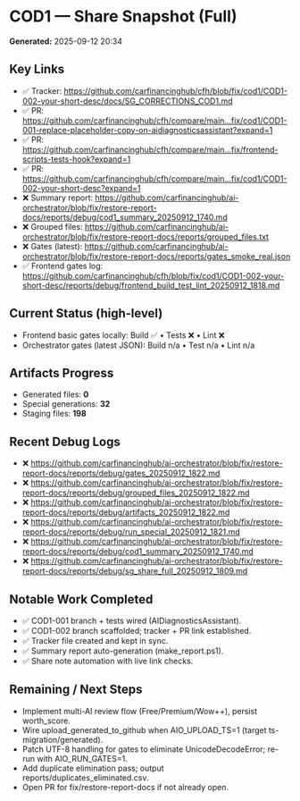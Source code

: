 # COD1 — Share Snapshot (Full)

**Generated:** 2025-09-12 20:34

## Key Links
- ✅ Tracker: https://github.com/carfinancinghub/cfh/blob/fix/cod1/COD1-002-your-short-desc/docs/SG_CORRECTIONS_COD1.md
- ✅ PR: https://github.com/carfinancinghub/cfh/compare/main...fix/cod1/COD1-001-replace-placeholder-copy-on-aidiagnosticsassistant?expand=1
- ✅ PR: https://github.com/carfinancinghub/cfh/compare/main...fix/frontend-scripts-tests-hook?expand=1
- ✅ PR: https://github.com/carfinancinghub/cfh/compare/main...fix/cod1/COD1-002-your-short-desc?expand=1
- ❌ Summary report: https://github.com/carfinancinghub/ai-orchestrator/blob/fix/restore-report-docs/reports/debug/cod1_summary_20250912_1740.md
- ❌ Grouped files: https://github.com/carfinancinghub/ai-orchestrator/blob/fix/restore-report-docs/reports/grouped_files.txt
- ❌ Gates (latest): https://github.com/carfinancinghub/ai-orchestrator/blob/fix/restore-report-docs/reports/gates_smoke_real.json
- ✅ Frontend gates log: https://github.com/carfinancinghub/cfh/blob/fix/cod1/COD1-002-your-short-desc/reports/debug/frontend_build_test_lint_20250912_1818.md

## Current Status (high-level)
- Frontend basic gates locally: Build ✅  •  Tests ❌  •  Lint ❌
- Orchestrator gates (latest JSON): Build n/a • Test n/a • Lint n/a

## Artifacts Progress
- Generated files: **0**
- Special generations: **32**
- Staging files: **198**

## Recent Debug Logs
- ❌ https://github.com/carfinancinghub/ai-orchestrator/blob/fix/restore-report-docs/reports/debug/gates_20250912_1822.md
- ❌ https://github.com/carfinancinghub/ai-orchestrator/blob/fix/restore-report-docs/reports/debug/grouped_files_20250912_1822.md
- ❌ https://github.com/carfinancinghub/ai-orchestrator/blob/fix/restore-report-docs/reports/debug/artifacts_20250912_1822.md
- ❌ https://github.com/carfinancinghub/ai-orchestrator/blob/fix/restore-report-docs/reports/debug/run_special_20250912_1821.md
- ❌ https://github.com/carfinancinghub/ai-orchestrator/blob/fix/restore-report-docs/reports/debug/cod1_summary_20250912_1740.md
- ❌ https://github.com/carfinancinghub/ai-orchestrator/blob/fix/restore-report-docs/reports/debug/sg_share_full_20250912_1809.md

## Notable Work Completed
- ✅ COD1-001 branch + tests wired (AIDiagnosticsAssistant).
- ✅ COD1-002 branch scaffolded; tracker + PR link established.
- ✅ Tracker file created and kept in sync.
- ✅ Summary report auto-generation (make_report.ps1).
- ✅ Share note automation with live link checks.

## Remaining / Next Steps
- Implement multi-AI review flow (Free/Premium/Wow++), persist worth_score.
- Wire upload_generated_to_github when AIO_UPLOAD_TS=1 (target ts-migration/generated).
- Patch UTF-8 handling for gates to eliminate UnicodeDecodeError; re-run with AIO_RUN_GATES=1.
- Add duplicate elimination pass; output reports/duplicates_eliminated.csv.
- Open PR for fix/restore-report-docs if not already open.

